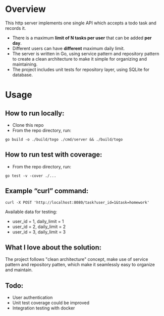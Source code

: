 # Overview
This http server implements one single API which accepts a todo task and records it.
 - There is a maximum **limit of N tasks per user** that can be added **per day**.
 - Different users can have **different** maximum daily limit.
 - The server is written in Go, using service pattern and repository pattern to create a clean architecture 
to make it simple for organizing and maintaining.
 - The project includes unit tests for repository layer, using SQLite for database.

# Usage
## How to run locally:
- Clone this repo
- From the repo directory, run:
```shell
go build -o ./build/togo ./cmd/server && ./build/togo
```

## How to run test with coverage:
- From the repo directory, run:
```shell
go test -v -cover ./...
```

## Example “curl” command:
```shell
curl -X POST 'http://localhost:8080/task?user_id=1&task=homework'
```
Available data for testing:
- user_id = 1, daily_limit = 1
- user_id = 2, daily_limit = 2
- user_id = 3, daily_limit = 3

## What I love about the solution:
The project follows "clean architecture" concept, make use of service pattern and repository patten,
which make it seamlessly easy to organize and maintain.

## Todo:
- User authentication
- Unit test coverage could be improved
- Integration testing with docker
